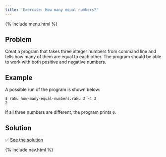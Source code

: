 ```yaml
---
title: 'Exercise: How many equal numbers?'
---
```


{% include menu.html %}

## Problem

Creat a program that takes three integer numbers from command line and tells how many of them are equal to each other. The program should be able to work with both positive and negative numbers.

## Example

A possible run of the program is shown below:

```console
$ raku how-many-equal-numbers.raku 3 -4 3
2
```

If all three numbers are different, the program prints `0`.

## Solution

✅ [See the solution](solution)

{% include nav.html %}

